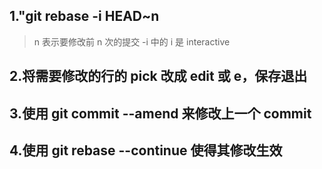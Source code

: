 ## 1."git rebase -i HEAD~n

> n 表示要修改前 n 次的提交
> -i 中的 i 是 interactive

## 2.将需要修改的行的 pick 改成 edit 或 e，保存退出

## 3.使用 git commit --amend 来修改上一个 commit

## 4.使用 git rebase --continue 使得其修改生效

